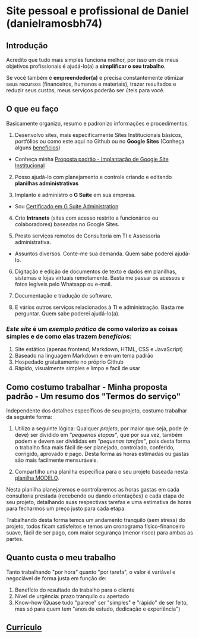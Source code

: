 # Site pessoal e profissional de Daniel (danielramosbh74)

<!-- ## [English version - REVISAR - Desatualizada](https://danielramosbh74.github.io/index_en) -->

## Introdução

Acredito que tudo mais simples funciona melhor, por isso um de meus objetivos profissionais é ajudá-lo(a) a **simplificar o seu trabalho**.

Se você também é **empreendedor(a)** e precisa constantemente otimizar seus recursos (financeiros, humanos e materiais), trazer resultados e reduzir seus custos, meus serviços poderão ser úteis para você.

## O que eu faço

Basicamente organizo, resumo e padronizo informações e procedimentos.

1. Desenvolvo sites, mais especificamente Sites Institucionais básicos, portfólios ou  como este aqui no Github ou no **Google Sites** (Conheça alguns [benefícios](https://www.google.com/search?q=beneficios+google+sites&oq=beneficios+google+sites&aqs=chrome..69i57.5606j0j7&sourceid=chrome&ie=UTF-8))

- Conheça minha [Proposta padrão - Implantação de Google Site Institucional](https://docs.google.com/document/d/e/2PACX-1vTbdf-VHAz_v0_16yYMftqaQbKLDpqqkcqMgP1HfKTMbHPqPll0JiRnioViE703bT9X73ju7m0uu8dV/pub)

2. Posso ajudá-lo com planejamento e controle criando e editando **planilhas administrativas**

3. Implanto e administro o **G Suite** em sua empresa.

- Sou [Certificado em G Suite Administration](https://www.coursera.org/account/accomplishments/specialization/ZVUC5RXBVQBJ)

4. Crio **Intranets** (sites com acesso restrito a funcionários ou colaboradores) baseadas no Google Sites.

5. Presto serviços remotos de Consultoria em TI e Assessoria administrativa.

- Assuntos diversos. Conte-me sua demanda. Quem sabe poderei ajudá-lo.

6. Digitação e edição de documentos de texto e dados em planilhas, sistemas e lojas virtuais remotamente.
Basta me passar os acessos e fotos legíveis pelo Whatsapp ou e-mail.

7. Documentação e tradução de software.

8. E vários outros serviços relacionados à TI e administração.
Basta me perguntar. Quem sabe poderei ajudá-lo(a).

### _Este site_ é um _exemplo prático_ de como valorizo as coisas simples e de como elas trazem _benefícios_: 
1. Site estático (apenas frontend, Markdown, HTML, CSS e JavaScript)
2. Baseado na linguagem Markdown e em um tema padrão
3. Hospedado gratuitamente no próprio Github
4. Rápido, visualmente simples e limpo e facil de usar

## Como costumo trabalhar - Minha proposta padrão - Um resumo dos "Termos do serviço"

Independente dos detalhes específicos de seu projeto, costumo trabalhar da seguinte forma:

1. Utilizo a seguinte lógica: Qualquer _projeto_, por maior que seja, pode (e deve) ser dividido em _"pequenas etapas"_, que por sua vez, também podem e devem ser divididas em _"pequenas tarefas"_, pois desta forma o trabalho fica mais fácil de ser planejado, controlado, conferido, corrigido, aprovado e pago. Desta forma as horas estimadas ou gastas são mais facilmente mensuráveis.

2. Compartilho uma planilha específica para o seu projeto baseada nesta [planilha MODELO](https://docs.google.com/spreadsheets/d/1m-keNEWa1AIkxRtxG7HGU8Qh71zId0TK2Fx9dpbx7OM/edit#gid=0).

Nesta planilha planejaremos e controlaremos as horas gastas em cada consultoria prestada (recebendo ou dando orientações) e cada etapa de seu projeto, detalhando suas respectivas tarefas e uma estimativa de horas para fecharmos um preço justo para cada etapa.

Trabalhando desta forma temos um andamento tranquilo (sem stress) do projeto, todos ficam satisfeitos e temos um cronograma físico-financeiro suave, fácil de ser pago, com maior segurança (menor risco) para ambas as partes.

## Quanto custa o meu trabalho

Tanto trabalhando "por hora" quanto "por tarefa", o valor é variável e negociável de forma justa em função de:

1. Benefício do resultado do trabalho para o cliente
2. Nível de urgência: prazo tranquilo ou apertado
3. Know-how (Quase tudo "parece" ser "simples" e "rápido" de ser feito, mas só para quem tem "anos de estudo, dedicação e experiência")

## [Currículo](https://docs.google.com/document/d/e/2PACX-1vT4ZszyCHsQ7uXm00EuLSWy834s5TeKNlMAkgSNJEWKDftY6m3I1jlFf44HvDcSYa2wFVWyHzmGudgN/pub)
